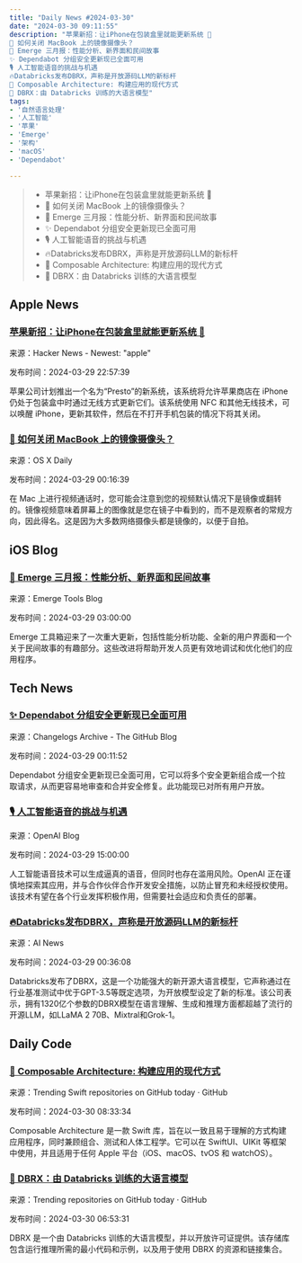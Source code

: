 ```yaml
---
title: "Daily News #2024-03-30"
date: "2024-03-30 09:11:55"
description: "苹果新招：让iPhone在包装盒里就能更新系统 🍎
🤯 如何关闭 MacBook 上的镜像摄像头？
🌟 Emerge 三月报：性能分析、新界面和民间故事
✨ Dependabot 分组安全更新现已全面可用
🎙️ 人工智能语音的挑战与机遇
🔥Databricks发布DBRX，声称是开放源码LLM的新标杆
🌟 Composable Architecture: 构建应用的现代方式
🚀 DBRX：由 Databricks 训练的大语言模型"
tags: 
- '自然语言处理'
- '人工智能'
- '苹果'
- 'Emerge'
- '架构'
- 'macOS'
- 'Dependabot'

---
```


> - 苹果新招：让iPhone在包装盒里就能更新系统 🍎
> - 🤯 如何关闭 MacBook 上的镜像摄像头？
> - 🌟 Emerge 三月报：性能分析、新界面和民间故事
> - ✨ Dependabot 分组安全更新现已全面可用
> - 🎙️ 人工智能语音的挑战与机遇
> - 🔥Databricks发布DBRX，声称是开放源码LLM的新标杆
> - 🌟 Composable Architecture: 构建应用的现代方式
> - 🚀 DBRX：由 Databricks 训练的大语言模型

## Apple News

### [苹果新招：让iPhone在包装盒里就能更新系统 🍎](https://arstechnica.com/gadgets/2024/03/this-device-can-update-new-iphones-while-theyre-still-in-the-box/)

来源：Hacker News - Newest: "apple"

发布时间：2024-03-29 22:57:39

苹果公司计划推出一个名为“Presto”的新系统，该系统将允许苹果商店在 iPhone 仍处于包装盒中时通过无线方式更新它们。该系统使用 NFC 和其他无线技术，可以唤醒 iPhone，更新其软件，然后在不打开手机包装的情况下将其关闭。

### [🤯 如何关闭 MacBook 上的镜像摄像头？](https://osxdaily.com/2024/03/28/can-you-stop-mirroring-camera-on-macbook-yes-sometimes/)

来源：OS X Daily

发布时间：2024-03-29 00:16:39

在 Mac 上进行视频通话时，您可能会注意到您的视频默认情况下是镜像或翻转的。镜像视频意味着屏幕上的图像就是您在镜子中看到的，而不是观察者的常规方向，因此得名。这是因为大多数网络摄像头都是镜像的，以便于自拍。

## iOS Blog

### [🌟 Emerge 三月报：性能分析、新界面和民间故事](https://www.emergetools.com/newsletter/march-2024)

来源：Emerge Tools Blog

发布时间：2024-03-29 03:00:00

Emerge 工具箱迎来了一次重大更新，包括性能分析功能、全新的用户界面和一个关于民间故事的有趣部分。这些改进将帮助开发人员更有效地调试和优化他们的应用程序。

## Tech News

### [✨ Dependabot 分组安全更新现已全面可用](https://github.blog/changelog/2024-03-28-dependabot-grouped-security-updates-generally-available)

来源：Changelogs Archive - The GitHub Blog

发布时间：2024-03-29 00:11:52

Dependabot 分组安全更新现已全面可用，它可以将多个安全更新组合成一个拉取请求，从而更容易地审查和合并安全修复。此功能现已对所有用户开放。

### [🎙️ 人工智能语音的挑战与机遇](https://openai.com/blog/navigating-the-challenges-and-opportunities-of-synthetic-voices)

来源：OpenAI Blog

发布时间：2024-03-29 15:00:00

人工智能语音技术可以生成逼真的语音，但同时也存在滥用风险。OpenAI 正在谨慎地探索其应用，并与合作伙伴合作开发安全措施，以防止冒充和未经授权使用。该技术有望在各个行业发挥积极作用，但需要社会适应和负责任的部署。

### [🔥Databricks发布DBRX，声称是开放源码LLM的新标杆](https://www.artificialintelligence-news.com/2024/03/28/databricks-claims-dbrx-new-standard-open-source-llms/)

来源：AI News

发布时间：2024-03-29 00:36:08

Databricks发布了DBRX，这是一个功能强大的新开源大语言模型，它声称通过在行业基准测试中优于GPT-3.5等既定选项，为开放模型设定了新的标准。该公司表示，拥有1320亿个参数的DBRX模型在语言理解、生成和推理方面都超越了流行的开源LLM，如LLaMA 2 70B、Mixtral和Grok-1。

## Daily Code

### [🌟 Composable Architecture: 构建应用的现代方式](https://github.com/pointfreeco/swift-composable-architecture)

来源：Trending Swift repositories on GitHub today · GitHub

发布时间：2024-03-30 08:33:34

Composable Architecture 是一款 Swift 库，旨在以一致且易于理解的方式构建应用程序，同时兼顾组合、测试和人体工程学。它可以在 SwiftUI、UIKit 等框架中使用，并且适用于任何 Apple 平台（iOS、macOS、tvOS 和 watchOS）。

### [🚀 DBRX：由 Databricks 训练的大语言模型](https://github.com/databricks/dbrx)

来源：Trending repositories on GitHub today · GitHub

发布时间：2024-03-30 06:53:31

DBRX 是一个由 Databricks 训练的大语言模型，并以开放许可证提供。该存储库包含运行推理所需的最小代码和示例，以及用于使用 DBRX 的资源和链接集合。
